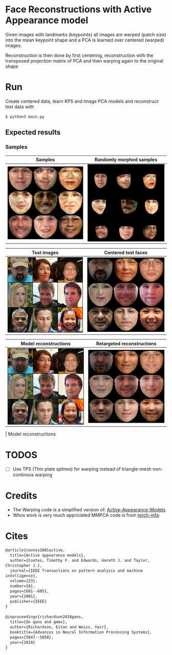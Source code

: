 
# Face Reconstructions with Active Appearance model
Given images with landmarks (keypoints) all images are warped (patch size) into the mean keypoint shape
and a PCA is learned over centered (warped) images.

Reconstruction is then done by first centering, reconstruction with the transposed projection matrix of PCA
and then warping again to the original shape

# Run

Create centered data, learn KPS and Image PCA models and reconstruct test data with 

```
$ python3 main.py
```

## Expected results
### Samples

Samples | Randomly morphed samples
--- | --- 
<img src="Readme_images/samples.png" width="400"> | <img src="Readme_images/samples_morphed.png" width="400">

Test images | Centered test faces 
--- | --- 
<img src="Readme_images/test_faces.png" width="400"> | <img src="Readme_images/test_faces_centered.png" width="400"> | 

Model reconstructions | Retargeted reconstructions 
--- | --- 
<img src="Readme_images/test_faces_full_reconstructions.png" width="400"> | <img src="Readme_images/test_faces_reconstructions.png" width="400"> | 

| Model reconstructions

# TODOS
- [ ] Use TPS (Thin plate splines) for warping instead of triangle-mesh non-continous warping

# Credits
- The Warping code is a simplified version of: [Active-Appearance-Models](https://github.com/VipulRamtekkar/Active-Appearance-Models/tree/master/References)
- Whos work is very much appriciated MMPCA code is from [torch-mfa](https://github.com/eitanrich/torch-mfa):

# Cites
```
@article{cootes2001active,
  title={Active appearance models},
  author={Cootes, Timothy F. and Edwards, Gareth J. and Taylor, Christopher J.},
  journal={IEEE Transactions on pattern analysis and machine intelligence},
  volume={23},
  number={6},
  pages={681--685},
  year={2001},
  publisher={IEEE}
}

@inproceedings{richardson2018gans,
  title={On gans and gmms},
  author={Richardson, Eitan and Weiss, Yair},
  booktitle={Advances in Neural Information Processing Systems},
  pages={5847--5858},
  year={2018}
}
```

